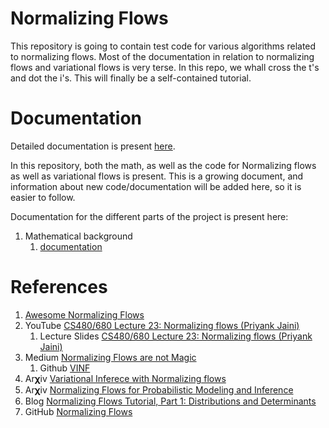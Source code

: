 # Normalizing Flows

This repository is going to contain test code for various algorithms related to normalizing flows. Most
of the documentation in relation to normalizing flows and variational flows is very terse. In this repo,
we whall cross the t's and dot the i's. This will finally be a self-contained tutorial.

# Documentation

Detailed documentation is present [here](https://sankhamukherjee.github.io/normalizingFlows/index.html).

In this repository, both the math, as well as the code for Normalizing flows as well as variational
flows is present. This is a growing document, and information about new code/documentation will be
added here, so it is easier to follow. 

Documentation for the different parts of the project is present here:

1. Mathematical background
   1. [documentation](https://sankhamukherjee.github.io/normalizingFlows/normalizingFlows/math.html)



# References

1. [Awesome Normalizing Flows](https://awesomeopensource.com/project/janosh/awesome-normalizing-flows)
2. YouTube [CS480/680 Lecture 23: Normalizing flows (Priyank Jaini)](https://www.youtube.com/watch?v=3KUvxIOJD0k)
   1. Lecture Slides [CS480/680 Lecture 23: Normalizing flows (Priyank Jaini)](https://cs.uwaterloo.ca/~ppoupart/teaching/cs480-spring19/slides/cs480-lecture23.pdf)
3. Medium [Normalizing Flows are not Magic](https://medium.com/swlh/normalizing-flows-are-not-magic-22752d0c924)
   1. Github [VINF](https://github.com/pierresegonne/VINF)
4. Ar𝛘iv [Variational Inferece with Normalizing flows](https://arxiv.org/pdf/1505.05770.pdf)
4. Ar𝛘iv [Normalizing Flows for Probabilistic Modeling and Inference](https://arxiv.org/pdf/1912.02762.pdf)
5. Blog [Normalizing Flows Tutorial, Part 1: Distributions and Determinants](https://blog.evjang.com/2018/01/nf1.html)
6. GitHub [Normalizing Flows](https://github.com/sankhaMukherjee/densityNN/blob/master/notebooks/Planar%20flow.ipynb)
